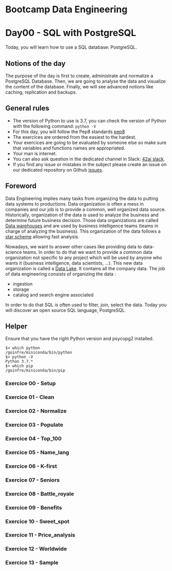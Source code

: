 # Bootcamp Data Engineering

# Day00 - SQL with PostgreSQL

Today, you will learn how to use a SQL database: PostgreSQL.

## Notions of the day

The purpose of the day is first to create, administrate and normalize a PostgreSQL Database. Then, we are going to analyse the data and visualize the content of the database. Finally, we will see advanced notions like caching, replication and backups.

## General rules

* The version of Python to use is 3.7, you can check the version of Python with the following command: `python -V`
* For this day, you will follow the Pep8 standards [pep8](https://www.python.org/dev/peps/pep-0008/)
* The exercices are ordered from the easiest to the hardest.
* Your exercices are going to be evaluated by someone else so make sure that variables and functions names are appropriated.
* Your man is internet.
* You can also ask question in the dedicated channel in Slack: [42ai slack](42-ai.slack.com).
* If you find any issue or mistakes in the subject please create an issue on our dedicated repository on Github [issues](https://github.com/42-AI/bootcamp_data-engineering/issues").

## Foreword

Data Engineering implies many tasks from organizing the data to putting data systems to productions. Data organization is often a mess in companies and our job is to provide a common, well organized data source. Historically, organization of the data is used to analyze the business and determine future business decision. Those data organizations are called [Data warehouses](https://www.tutorialspoint.com/dwh/index.htm) and are used by business intelligence teams (teams in charge of analyzing the business). This organization of the data follows a [star scheme](https://www.tutorialspoint.com/dwh/dwh_schemas.htm) allowing fast analysis.

Nowadays, we want to answer other cases like providing data to data-science teams. In order to do that we want to provide a common data organization not specific to any project which will be used by anyone who wants it (business intelligence, data scientists, ...). This 
new data organization is called a [Data Lake](https://medium.com/rock-your-data/getting-started-with-data-lake-4bb13643f9). It contains all the company data. The job of data engineering consists of organizing the data :
- ingestion
- storage
- catalog and search engine associated

In order to do that SQL is often used to filter, join, select the data. Today you will discover an open source SQL language, PostgreSQL.

## Helper

Ensure that you have the right Python version and psycopg2 installed.

```
$> which python
/goinfre/miniconda/bin/python
$> python -V
Python 3.7.*
$> which pip
/goinfre/miniconda/bin/pip
```

### Exercice 00 - Setup
### Exercice 01 - Clean
### Exercice 02 - Normalize
### Exercice 03 - Populate
### Exercice 04 - Top_100
### Exercice 05 - Name_lang
### Exercice 06 - K-first
### Exercice 07 - Seniors
### Exercice 08 - Battle_royale
### Exercice 09 - Benefits
### Exercice 10 - Sweet_spot
### Exercice 11 - Price_analysis
### Exercice 12 - Worldwide
### Exercice 13 - Sample
